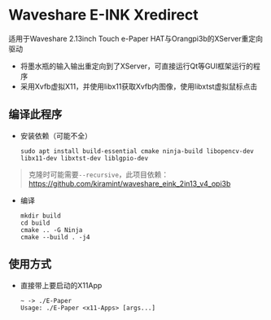 # Waveshare E-INK Xredirect

适用于Waveshare 2.13inch Touch e-Paper HAT与Orangpi3b的XServer重定向驱动

* 将墨水瓶的输入输出重定向到了XServer，可直接运行Qt等GUI框架运行的程序
* 采用Xvfb虚拟X11，并使用libx11获取Xvfb内图像，使用libxtst虚拟鼠标点击

## 编译此程序

* 安装依赖（可能不全）

  ```shell
  sudo apt install build-essential cmake ninja-build libopencv-dev libx11-dev libxtst-dev liblgpio-dev 
  ```
  

> 克隆时可能需要`--recursive`，此项目依赖：https://github.com/kiramint/waveshare_eink_2in13_v4_opi3b

* 编译

  ```shell
  mkdir build
  cd build
  cmake .. -G Ninja
  cmake --build . -j4
  ```

## 使用方式

* 直接带上要启动的X11App

	```shell
	~ -> ./E-Paper 
	Usage: ./E-Paper <x11-Apps> [args...]
	```

